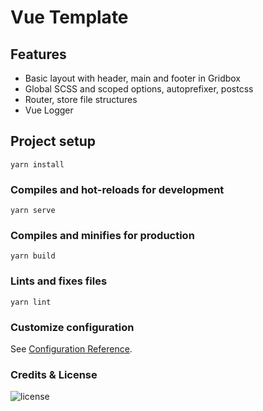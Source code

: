 # Vue Template

## Features

- Basic layout with header, main and footer in Gridbox
- Global SCSS and scoped options, autoprefixer, postcss
- Router, store file structures
- Vue Logger

## Project setup

```
yarn install
```

### Compiles and hot-reloads for development

```
yarn serve
```

### Compiles and minifies for production

```
yarn build
```

### Lints and fixes files

```
yarn lint
```

### Customize configuration

See [Configuration Reference](https://cli.vuejs.org/config/).

### Credits & License

![license](http://www.wtfpl.net/wp-content/uploads/2012/12/wtfpl-badge-4.png "License")
